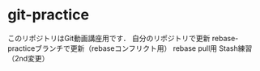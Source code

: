 # git-practice
このリポジトリはGit動画講座用です．
自分のリポジトリで更新
rebase-practiceブランチで更新（rebaseコンフリクト用）
rebase pull用
Stash練習（2nd変更）

